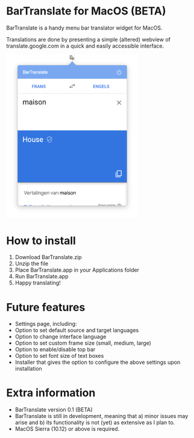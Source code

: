# BarTranslate for MacOS (BETA)
BarTranslate is a handy menu bar translator widget for MacOS.

Translations are done by presenting a simple (altered) webview of translate.google.com in a quick and easily accessible interface.

<img src="interface-snapshot.png" alt="BarTranslate interface snapshot" width="350"/>

# How to install
1. Download BarTranslate.zip
1. Unzip the file
1. Place BarTranslate.app in your Applications folder
1. Run BarTranslate.app
1. Happy translating!

# Future features
* Settings page, including:
* Option to set default source and target languages
* Option to change interface language
* Option to set custom frame size (small, medium, large)
* Option to enable/disable top bar
* Option to set font size of text boxes
* Installer that gives the option to configure the above settings upon installation

# Extra information
* BarTranslate version 0.1 (BETA)
* BarTranslate is still in development, meaning that a) minor issues may arise and b) its functionality is not (yet) as extensive as I plan to.
* MacOS Sierra (10.12) or above is required.
